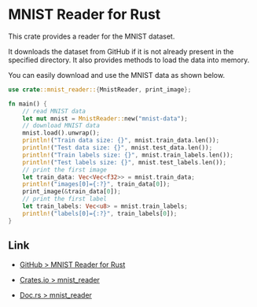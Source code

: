 # MNIST Reader for Rust

This crate provides a reader for the MNIST dataset.

It downloads the dataset from GitHub if it is not already present in the specified directory. It also provides methods to load the data into memory.

You can easily download and use the MNIST data as shown below.

```rust
use crate::mnist_reader::{MnistReader, print_image};

fn main() {
    // read MNIST data
    let mut mnist = MnistReader::new("mnist-data");
    // download MNIST data
    mnist.load().unwrap();
    println!("Train data size: {}", mnist.train_data.len());
    println!("Test data size: {}", mnist.test_data.len());
    println!("Train labels size: {}", mnist.train_labels.len());
    println!("Test labels size: {}", mnist.test_labels.len());
    // print the first image
    let train_data: Vec<Vec<f32>> = mnist.train_data;
    println!("images[0]={:?}", train_data[0]);
    print_image(&train_data[0]);
    // print the first label
    let train_labels: Vec<u8> = mnist.train_labels;
    println!("labels[0]={:?}", train_labels[0]);
}
```

## Link

- [GitHub > MNIST Reader for Rust](https://github.com/kujirahand/mnist_reader-rust)

- [Crates.io > mnist_reader](https://crates.io/crates/mnist_reader)
- [Doc.rs > mnist_reader](https://docs.rs/mnist_reader/)
